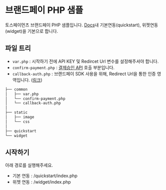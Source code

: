 # 브랜드페이 PHP 샘플

토스페이먼츠 브랜드페이 PHP 샘플입니다. [Docs](https://docs.tosspayments.com/guides/brandpay/overview)내 기본연동(quickstart), 위젯연동(widget)을 기본으로 합니다.


## 파일 트리 

- `var.php` : 시작하기 전에 API KEY 및 Redircet Url 변수를 설정해주셔야 합니다. 
- `confirm-payment.php` : [결제승인 API](https://docs.tosspayments.com/reference/brandpay#%EA%B2%B0%EC%A0%9C-%EC%8A%B9%EC%9D%B8) 호출 부분입니다. 
- `callback-auth.php` : 브랜드페이 SDK 사용을 위해, Redirect Url을 통한 인증 영역입니다. ([링크](https://docs.tosspayments.com/guides/brandpay/auth))

```sh
├── common
│   ├── var.php 
│   └── confirm-payment.php
│   └── callback-auth.php   
│
├── static
│   ├── image
│   └── css
│
├── quickstart 
└── widget 
```

## 시작하기 

아래 경로를 실행해주세요. 

- 기본 연동 : /quickstart/index.php
- 위젯 연동 : /widget/index.php